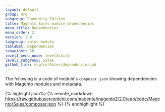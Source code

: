 ```yaml
---
layout: default
group: mrg
subgroup: Community Edition
title: Magento_Sales module dependencies
menu_title: Dependencies
menu_order: 2
version: 2.0
tabgroup: sales-module
tablabel: Dependencies
tabweight: 20
level3_menu_node: level3child
level3_subgroup: Sales
github_link: mrg/ce/Sales/dependencies.md
---
```


The following is a code of module's `composer.json` showing dependencies with Magento modules and metadata.

{% highlight json%}
{% remote_markdown https://raw.githubusercontent.com/magento/magento2/2.0/app/code/Magento/Sales/composer.json %}
{% endhighlight %}
